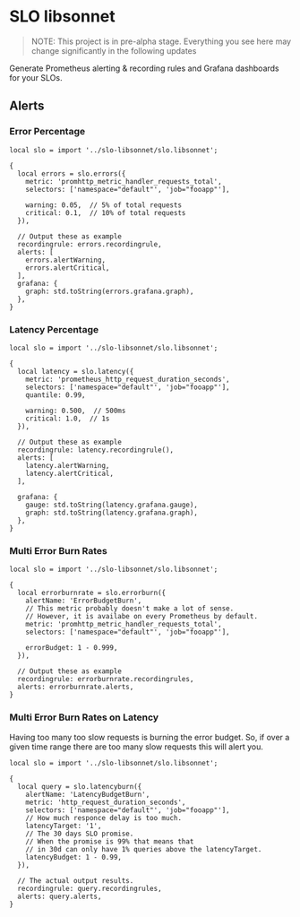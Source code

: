 # SLO libsonnet

>NOTE: This project is in pre-alpha stage. Everything you see here may change significantly in the following updates

Generate Prometheus alerting & recording rules and Grafana dashboards for your SLOs.

## Alerts

### Error Percentage

[embedmd]:#(examples/http-request-errors.jsonnet)
```jsonnet
local slo = import '../slo-libsonnet/slo.libsonnet';

{
  local errors = slo.errors({
    metric: 'promhttp_metric_handler_requests_total',
    selectors: ['namespace="default"', 'job="fooapp"'],

    warning: 0.05,  // 5% of total requests
    critical: 0.1,  // 10% of total requests
  }),

  // Output these as example
  recordingrule: errors.recordingrule,
  alerts: [
    errors.alertWarning,
    errors.alertCritical,
  ],
  grafana: {
    graph: std.toString(errors.grafana.graph),
  },
}
```

### Latency Percentage

[embedmd]:#(examples/http-request-latency.jsonnet)
```jsonnet
local slo = import '../slo-libsonnet/slo.libsonnet';

{
  local latency = slo.latency({
    metric: 'prometheus_http_request_duration_seconds',
    selectors: ['namespace="default"', 'job="fooapp"'],
    quantile: 0.99,

    warning: 0.500,  // 500ms
    critical: 1.0,  // 1s
  }),

  // Output these as example
  recordingrule: latency.recordingrule(),
  alerts: [
    latency.alertWarning,
    latency.alertCritical,
  ],

  grafana: {
    gauge: std.toString(latency.grafana.gauge),
    graph: std.toString(latency.grafana.graph),
  },
}
```

### Multi Error Burn Rates

[embedmd]:#(examples/http-request-error-burnrate.jsonnet)
```jsonnet
local slo = import '../slo-libsonnet/slo.libsonnet';

{
  local errorburnrate = slo.errorburn({
    alertName: 'ErrorBudgetBurn',
    // This metric probably doesn't make a lot of sense.
    // However, it is availabe on every Prometheus by default.
    metric: 'promhttp_metric_handler_requests_total',
    selectors: ['namespace="default"', 'job="fooapp"'],

    errorBudget: 1 - 0.999,
  }),

  // Output these as example
  recordingrule: errorburnrate.recordingrules,
  alerts: errorburnrate.alerts,
}
```

### Multi Error Burn Rates on Latency

Having too many too slow requests is burning the error budget.
So, if over a given time range there are too many slow requests this will alert you.

[embedmd]:#(examples/http-request-latency-burnrate.jsonnet)
```jsonnet
local slo = import '../slo-libsonnet/slo.libsonnet';

{
  local query = slo.latencyburn({
    alertName: 'LatencyBudgetBurn',
    metric: 'http_request_duration_seconds',
    selectors: ['namespace="default"', 'job="fooapp"'],
    // How much responce delay is too much.
    latencyTarget: '1',
    // The 30 days SLO promise.
    // When the promise is 99% that means that
    // in 30d can only have 1% queries above the latencyTarget.
    latencyBudget: 1 - 0.99,
  }),

  // The actual output results.
  recordingrule: query.recordingrules,
  alerts: query.alerts,
}
```
